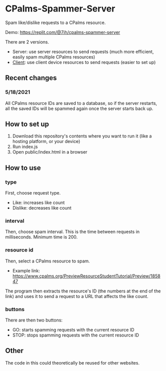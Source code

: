 # CPalms-Spammer-Server

Spam like/dislike requests to a CPalms resource.

Demo: https://replit.com/@7ih/cpalms-spammer-server

There are 2 versions.

* Server: use server resources to send requests (much more efficient, easily spam multiple CPalms resources)
* [Client](https://github.com/7ih/CPalms-Spammer-Client/): use client device resources to send requests (easier to set up)

## Recent changes

### 5/18/2021
All CPalms resource IDs are saved to a database, so if the server restarts, all the saved IDs will be spammed again once the server starts back up.

## How to set up

1. Download this repository's contents where you want to run it (like a hosting platform, or your device)
2. Run index.js
3. Open public/index.html in a browser

## How to use

### type

First, choose request type. 
* Like: increases like count
* Dislike: decreases like count

### interval

Then, choose spam interval. This is the time between requests in milliseconds. Minimum time is 200.

### resource id

Then, select a CPalms resource to spam.
* Example link: https://www.cpalms.org/PreviewResourceStudentTutorial/Preview/185847

The program then extracts the resource's ID (the numbers at the end of the link) and uses it to send a request to a URL that affects the like count.

### buttons

There are then two buttons:
* GO: starts spamming requests with the current resource ID
* STOP: stops spamming requests with the current resource ID

## Other

The code in this could theoretically be reused for other websites.
